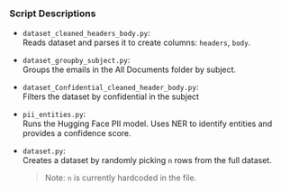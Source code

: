 ### Script Descriptions

- `dataset_cleaned_headers_body.py`:  
  Reads dataset and parses it to create columns: `headers`, `body`.

- `dataset_groupby_subject.py`:  
  Groups the emails in the All Documents folder by subject. 

- `dataset_Confidential_cleaned_header_body.py`:  
  Filters the dataset by confidential in the subject

- `pii_entities.py`:  
  Runs the Hugging Face PII model. Uses NER to identify entities and provides a confidence score.

- `dataset.py`:  
  Creates a dataset by randomly picking `n` rows from the full dataset.  
  >  Note: `n` is currently hardcoded in the file.  

